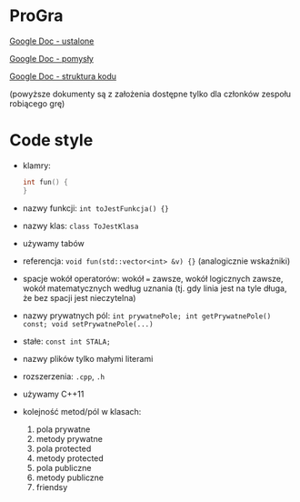 # ProGra

[Google Doc - ustalone](https://docs.google.com/document/d/1-7p8uat43BIQSMBS6p3YnF66Qh-GhjP_nV391s7aiPw/edit)

[Google Doc - pomysły](https://docs.google.com/document/d/1mF6u4E5NlxBzFoVMOM2VQe-eOsI0KHf4dXwzc09M2xI/edit)

[Google Doc - struktura kodu](https://docs.google.com/document/d/1G56MfaZjGgL5vOLXdGAiYmboU6snzvb_4MohQrkF1xs/edit)

(powyższe dokumenty są z założenia dostępne tylko dla członków zespołu robiącego grę)

# Code style
* klamry:
  
  ```cpp
  int fun() {
  }
  ```
* nazwy funkcji: ```int toJestFunkcja() {}```
* nazwy klas: ```class ToJestKlasa```
* używamy tabów
* referencja: ```void fun(std::vector<int> &v) {}``` (analogicznie wskaźniki)
* spacje wokół operatorów: wokół ```=``` zawsze, wokół logicznych zawsze, wokół matematycznych według uznania (tj. gdy linia jest na tyle długa, że bez spacji jest nieczytelna)
* nazwy prywatnych pól: ```int prywatnePole; int getPrywatnePole() const; void setPrywatnePole(...)```
* stałe: ```const int STALA;```
* nazwy plików tylko małymi literami
* rozszerzenia: ```.cpp```, ```.h```
* używamy C++11
* kolejność metod/pól w klasach:
  1. pola prywatne
  2. metody prywatne
  3. pola protected
  4. metody protected
  5. pola publiczne
  6. metody publiczne
  7. friendsy

